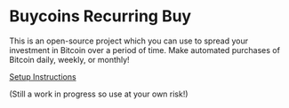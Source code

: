 # Buycoins Recurring Buy

This is an open-source project which you can use to spread your investment in Bitcoin over a period of time. Make automated purchases of Bitcoin daily, weekly, or monthly!

[Setup Instructions](https://buycoins-recurring-buy.herokuapp.com/setup)

(Still a work in progress so use at your own risk!)